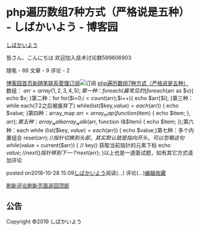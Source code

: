 
# php遍历数组7种方式（严格说是五种） - しばかいよう - 博客园
[しばかいよう](https://www.cnblogs.com/chaihy/)

皆さん、こんにちは 欢迎加入技术讨论群599606903


随笔 - 88 文章 - 9 评论 - 2

[博客园](https://www.cnblogs.com/)[首页](https://www.cnblogs.com/chaihy/)[新随笔](https://i.cnblogs.com/EditPosts.aspx?opt=1)[联系](https://msg.cnblogs.com/send/%E3%81%97%E3%81%B0%E3%81%8B%E3%81%84%E3%82%88%E3%81%86)[管理](https://i.cnblogs.com/)[订阅](https://www.cnblogs.com/chaihy/rss)![订阅](//www.cnblogs.com/images/xml.gif)
[php遍历数组7种方式（严格说是五种）](https://www.cnblogs.com/chaihy/p/10615117.html)
数组：
$arr = array(1,2,3,4,5);
第一种：foreach (最常见的)
foreach ($arr as $v){
echo $v;
}第二种：for
for($i=0;$i<count($arr);$i++){
echo $arr[$i];
}第三种：while each(7.2之后被废弃了)
while(list($key,$value)=each($arr))
{
echo $value;
}第四种：array_map
$arr = array_map(function ($item) {
echo $item;
}, $arr);第五种：array_walk
array_walk($arr, function (&$item) {
echo $item;
});第六种：each
while (list($key, $value) = each($arr)) {    echo $value;}第七种：多个内置组合
reset($arr); //指针切换到头部，其实默认就是指向开头，可以忽略这句while ($value = current($arr)) {
// key() 获取当前指针的元素下标
echo $value;
// next() 指针移到下一个
next($arr);
}以上也是一道面试题，如有其它方式请加评论




posted on2018-10-28 15:09[しばかいよう](https://www.cnblogs.com/chaihy/)阅读(...) 评论(...)[编辑](https://i.cnblogs.com/EditPosts.aspx?postid=10615117)[收藏](#)


[刷新评论](javascript:void(0);)[刷新页面](#)[返回顶部](#top)







## 公告



Copyright ©2019 しばかいよう

